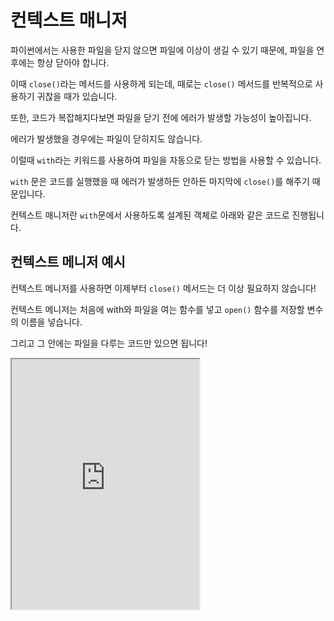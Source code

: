 # 컨텍스트 매니저

파이썬에서는 사용한 파일을 닫지 않으면 파일에 이상이 생길 수 있기 때문에, 파일을 연 후에는 항상 닫아야 합니다.

이때 `close()`라는 메서드를 사용하게 되는데, 때로는 `close()` 메서드를 반복적으로 사용하기 귀찮을 때가 있습니다.

또한, 코드가 복잡해지다보면 파일을 닫기 전에 에러가 발생할 가능성이 높아집니다.

에러가 발생했을 경우에는 파일이 닫히지도 않습니다.

이럴때 `with`라는 키워드를 사용하여 파일을 자동으로 닫는 방법을 사용할 수 있습니다.

`with` 문은 코드를 실행했을 때 에러가 발생하든 안하든 마지막에 `close()`를 해주기 때문입니다.

컨텍스트 매니저란 `with`문에서 사용하도록 설계된 객체로 아래와 같은 코드로 진행됩니다.

## 컨텍스트 메니저 예시

컨텍스트 메니저를 사용하면 이제부터 `close()` 메서드는 더 이상 필요하지 않습니다!

컨텍스트 메니저는 처음에 with와 파일을 여는 함수를 넣고 `open()` 함수를 저장할 변수의 이름을 넣습니다.

그리고 그 안에는 파일을 다루는 코드만 있으면 됩니다!

<iframe
  loading="lazy"
  title="Python IDLE Trinket"
  src="https://trinket.io/embed/python3/f10313f544"
  height="400"
/>

## 나만의 컨택스트 메니저 만들기

파이썬에서는 `open()` 함수가 있습니다.

우리만의 `open()` 함수를 만들 수도 있습니다.

클래스 안에 `__enter__()`와 `__exit__()` 함수를 만듭니다.

`__enter__()` 함수 안에서는 파일을 열 때 실행할 코드를 넣습니다.

그리고, `__exit__()` 함수 안에는 파일을 닫을 때 실행할 코드를 입력합니다.

<iframe
  loading="lazy"
  title="Python IDLE Trinket"
  src="https://trinket.io/embed/python3/adcdf0d2c3"
  height="400"
/>
